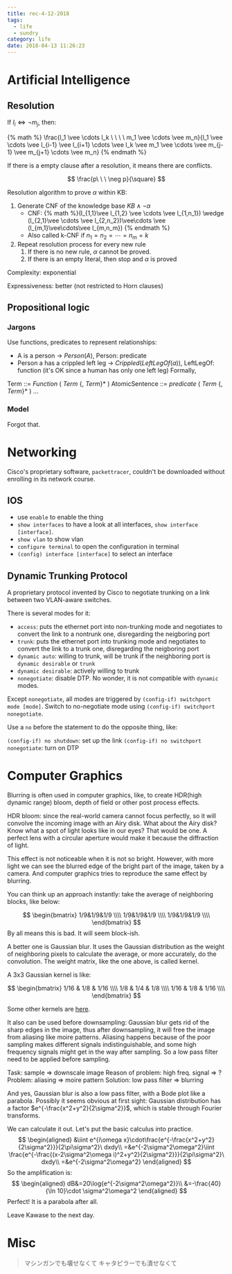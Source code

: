 ```yaml
---
title: rec-4-12-2018
tags:
  - life
  - sundry
category: life
date: 2018-04-13 11:26:23
---
```



# Artificial Intelligence

## Resolution

If $l_i \Leftrightarrow \neg m_j$, then:

{% math %}
\frac{l_1 \vee \cdots l_k \ \ \ \ m_1 \vee \cdots \vee m_n}{l_1 \vee \cdots \vee l_{i-1} \vee l_{i+1} \cdots \vee l_k \vee m_1 \vee \cdots \vee m_{j-1} \vee m_{j+1} \cdots \vee m_n}
{% endmath %}

If there is a empty clause after a resolution, it means there are conflicts.

$$
\frac{p\ \ \ \neg p}{\square}
$$

Resolution algorithm to prove $\alpha$ within KB:

1. Generate CNF of the knowledge base $KB\wedge\neg\alpha$
   * CNF: {% math %}(l_{1,1}\vee l_{1,2} \vee \cdots \vee l_{1,n_1}) \wedge (l_{2,1}\vee \cdots \vee l_{2,n_2})\vee\cdots \vee (l_{m,1}\vee\cdots\vee l_{m,n_m}) {% endmath %}
   * Also called k-CNF if $n_1 = n_2 = \cdots = n_m = k$
2. Repeat resolution process for every new rule
   1. If there is no new rule, $\alpha$ cannot be proved.
   2. If there is an empty literal, then stop and $\alpha$ is proved

Complexity: exponential

Expressiveness: better (not restricted to Horn clauses)

## Propositional logic

### Jargons
Use functions, predicates to represent relationships:
* A is a person -> $Person(A)$, Person: predicate
* Person a has a crippled left leg -> $Crippled(LeftLegOf(a))$, LeftLegOf: function (it's OK since a human has only one left leg)
Formally,

Term ::= *Function* ( *Term* {, *Term*}\* )
AtomicSentence ::= *predicate* ( *Term* {, *Term*}\* )
...

### Model 

Forgot that.

# Networking

Cisco's proprietary software, `packettracer`, couldn't be downloaded without enrolling in its network course.

## IOS

* use `enable` to enable the thing
* `show interfaces` to have a look at all interfaces, `show interface [interface]`.
* `show vlan` to show vlan
* `configure terminal` to open the configuration in terminal
* `(config) interface [interface]` to select an interface

## Dynamic Trunking Protocol

A proprietary protocol invented by Cisco to negotiate trunking on a link between two VLAN-aware switches.

There is several modes for it:

* `access`: puts the ethernet port into non-trunking mode and negotiates to convert the link to a nontrunk one, disregarding the neigboring port
* `trunk`: puts the ethernet port into trunking mode and negotiates to convert the link to a trunk one, disregarding the neigboring port
* `dynamic auto`: willing to trunk, will be trunk if the neighboring port is `dynamic desirable` or `trunk`
* `dynamic desirable`: actively willing to trunk
* `nonegotiate`: disable DTP. No wonder, it is not compatible with `dynamic` modes.

Except `nonegotiate`, all modes are triggered by `(config-if) switchport mode [mode]`. Switch to no-negotiate mode using `(config-if) switchport nonegotiate`.

Use a `no` before the statement to do the opposite thing, like:

`(config-if) no shutdown`: set up the link
`(config-if) no switchport nonegotiate`: turn on DTP

# Computer Graphics

Blurring is often used in computer graphics, like, to create HDR(high dynamic range) bloom, depth of field or other post process effects.

HDR bloom: since the real-world camera cannot focus perfectly, so it will convolve the incoming image with an Airy disk. What about the Airy disk? Know what a spot of light looks like in our eyes? That would be one. A perfect lens with a circular aperture would make it because the diffraction of light.

This effect is not noticeable when it is not so bright. However, with more light we can see the blurred edge of the bright part of the image, taken by a camera. And computer graphics tries to reproduce the same effect by blurring.

You can think up an approach instantly: take the average of neighboring blocks, like below:

$$
\begin{bmatrix}
1/9&1/9&1/9 \\\\
1/9&1/9&1/9 \\\\
1/9&1/9&1/9 \\\\
\end{bmatrix}
$$
By all means this is bad. It will seem block-ish.

A better one is Gaussian blur. It uses the Gaussian distribution as the weight of neighboring pixels to calculate the average, or more accurately, do the convolution. The weight matrix, like the one above, is called kernel.

A 3x3 Gaussian kernel is like:

$$
\begin{bmatrix}
1/16 & 1/8 & 1/16 \\\\
1/8 & 1/4 & 1/8 \\\\
1/16 & 1/8 & 1/16 \\\\
\end{bmatrix}
$$


Some other kernels are [here](https://en.wikipedia.org/wiki/Kernel_(image_processing)).

It also can be used before downsampling: Gaussian blur gets rid of the sharp edges in the image, thus after downsampling, it will free the image from aliasing like moire patterns. Aliasing happens because of the poor sampling makes different signals indistinguishable, and some high frequency signals might get in the way after sampling. So a low pass filter need to be applied before sampling.

Task: sample => downscale image
Reason of problem: high freq. signal => ?
Problem: aliasing => moire pattern
Solution: low pass filter => blurring

And yes, Gaussian blur is also a low pass filter, with a Bode plot like a parabola. Possibly it seems obvious at first sight: Gaussian distribution has a factor $e^{-\frac{x^2+y^2}{2\sigma^2}}$, which is stable through Fourier transforms.

We can calculate it out. Let's put the basic calculus into practice.
$$
\begin{aligned}
&\iint e^{i\omega x}\cdot\frac{e^{-\frac{x^2+y^2}{2\sigma^2}}}{2\pi\sigma^2}\ dxdy\\
=&e^{-2\sigma^2\omega^2}\iint \frac{e^{-\frac{(x-2\sigma^2\omega i)^2+y^2}{2\sigma^2}}}{2\pi\sigma^2}\ dxdy\\
=&e^{-2\sigma^2\omega^2}
\end{aligned}
$$
So the amplification is:
$$
\begin{aligned}
dB&=20\log{e^{-2\sigma^2\omega^2}}\\
&=-\frac{40}{\ln 10}\cdot \sigma^2\omega^2
\end{aligned}
$$
Perfect! It is a parabola after all.

Leave Kawase to the next day.

# Misc

> マシンガンでも壊せなくて
> キャタピラーでも潰せなくて